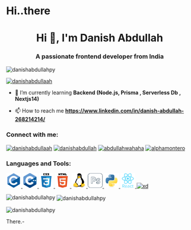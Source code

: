 

# Hi..there

<h1 align="center">Hi 👋, I'm Danish Abdullah</h1>
<h3 align="center">A passionate frontend developer from India</h3>






<p align="left"> <img src="https://komarev.com/ghpvc/?username=danishabdullahpy&label=Profile%20views&color=0e75b6&style=flat" alt="danishabdullahpy" /> </p>

<p align="left"> <a href="https://twitter.com/danishabdullaah" target="blank"><img src="https://img.shields.io/twitter/follow/danishabdullaah?logo=twitter&style=for-the-badge" alt="danishabdullaah" /></a> </p>


- 🌱 I’m currently learning **Backend (Node.js, Prisma , Serverless Db , Nextjs14)**

- 📫 How to reach me **https://www.linkedin.com/in/danish-abdullah-268214214/**

<h3 align="left">Connect with me:</h3>
<p align="left">
<a href="https://twitter.com/danishabdullaah" target="blank"><img align="center" src="https://raw.githubusercontent.com/rahuldkjain/github-profile-readme-generator/master/src/images/icons/Social/twitter.svg" alt="danishabdullaah" height="30" width="40" /></a>
<a href="https://linkedin.com/in/danishabdullah" target="blank"><img align="center" src="https://raw.githubusercontent.com/rahuldkjain/github-profile-readme-generator/master/src/images/icons/Social/linked-in-alt.svg" alt="danishabdullah" height="30" width="40" /></a>
<a href="https://instagram.com/abdullahwahaha" target="blank"><img align="center" src="https://raw.githubusercontent.com/rahuldkjain/github-profile-readme-generator/master/src/images/icons/Social/instagram.svg" alt="abdullahwahaha" height="30" width="40" /></a>
<a href="https://www.youtube.com/c/alphamontero" target="blank"><img align="center" src="https://raw.githubusercontent.com/rahuldkjain/github-profile-readme-generator/master/src/images/icons/Social/youtube.svg" alt="alphamontero" height="30" width="40" /></a>
</p>

<h3 align="left">Languages and Tools:</h3>
<p align="left"> <a href="https://www.cprogramming.com/" target="_blank" rel="noreferrer"> <img src="https://raw.githubusercontent.com/devicons/devicon/master/icons/c/c-original.svg" alt="c" width="40" height="40"/> </a> <a href="https://www.w3schools.com/cpp/" target="_blank" rel="noreferrer"> <img src="https://raw.githubusercontent.com/devicons/devicon/master/icons/cplusplus/cplusplus-original.svg" alt="cplusplus" width="40" height="40"/> </a> <a href="https://www.w3schools.com/css/" target="_blank" rel="noreferrer"> <img src="https://raw.githubusercontent.com/devicons/devicon/master/icons/css3/css3-original-wordmark.svg" alt="css3" width="40" height="40"/> </a> <a href="https://www.w3.org/html/" target="_blank" rel="noreferrer"> <img src="https://raw.githubusercontent.com/devicons/devicon/master/icons/html5/html5-original-wordmark.svg" alt="html5" width="40" height="40"/> </a> <a href="https://www.linux.org/" target="_blank" rel="noreferrer"> <img src="https://raw.githubusercontent.com/devicons/devicon/master/icons/linux/linux-original.svg" alt="linux" width="40" height="40"/> </a> <a href="https://www.photoshop.com/en" target="_blank" rel="noreferrer"> <img src="https://raw.githubusercontent.com/devicons/devicon/master/icons/photoshop/photoshop-line.svg" alt="photoshop" width="40" height="40"/> </a> <a href="https://www.python.org" target="_blank" rel="noreferrer"> <img src="https://raw.githubusercontent.com/devicons/devicon/master/icons/python/python-original.svg" alt="python" width="40" height="40"/> </a> <a href="https://reactjs.org/" target="_blank" rel="noreferrer"> <img src="https://raw.githubusercontent.com/devicons/devicon/master/icons/react/react-original-wordmark.svg" alt="react" width="40" height="40"/> </a> <a href="https://www.adobe.com/products/xd.html" target="_blank" rel="noreferrer"> <img src="https://cdn.worldvectorlogo.com/logos/adobe-xd.svg" alt="xd" width="40" height="40"/> </a> </p>

<p><img align="left" src="https://github-readme-stats.vercel.app/api/top-langs?username=danishabdullahpy&show_icons=true&locale=en&layout=compact" alt="danishabdullahpy" /></p>

<p>&nbsp;<img align="center" src="https://github-readme-stats.vercel.app/api?username=danishabdullahpy&show_icons=true&locale=en" alt="danishabdullahpy" /></p>

<p><img align="center" src="https://github-readme-streak-stats.herokuapp.com/?user=danishabdullahpy&" alt="danishabdullahpy" /></p>
There.-
